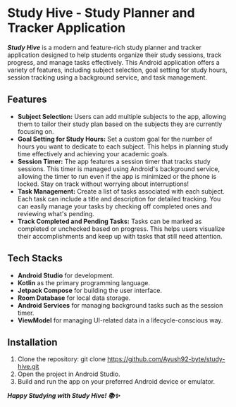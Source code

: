 # Study Hive - Study Planner and Tracker Application
***Study Hive*** is a modern and feature-rich study planner and tracker application designed to help students organize their study sessions, track progress, and manage tasks effectively. This Android application offers a variety of features, including subject selection, goal setting for study hours, session tracking using a background service, and task management.
## Features
- **Subject Selection:** Users can add multiple subjects to the app, allowing them to tailor their study plan based on the subjects they are currently focusing on.
- **Goal Setting for Study Hours:** Set a custom goal for the number of hours you want to dedicate to each subject. This helps in planning study time effectively and achieving your academic goals.
- **Session Timer:** The app features a session timer that tracks study sessions. This timer is managed using Android's background service, allowing the timer to run even if the app is minimized or the phone is locked. Stay on track without worrying about interruptions!
- **Task Management:** Create a list of tasks associated with each subject. Each task can include a title and description for detailed tracking. You can easily manage your tasks by checking off completed ones and reviewing what's pending.
- **Track Completed and Pending Tasks:** Tasks can be marked as completed or unchecked based on progress. This helps users visualize their accomplishments and keep up with tasks that still need attention.
## Tech Stacks 
- **Android Studio** for development.
- **Kotlin** as the primary programming language.
- **Jetpack Compose** for building the user interface.
- **Room Database** for local data storage.
- **Android Services** for managing background tasks such as the session timer.
- **ViewModel** for managing UI-related data in a lifecycle-conscious way.
## Installation 
1. Clone the repository:
   git clone https://github.com/Ayush92-byte/study-hive.git
2. Open the project in Android Studio.
3. Build and run the app on your preferred Android device or emulator.


***Happy Studying with Study Hive! 📚✨***


